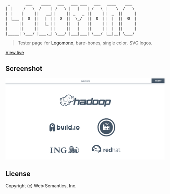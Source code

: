 ```
 _       ___    ____   ___   ___ ___   ___   ____    ___  
| |     /   \  /    | /   \ |   |   | /   \ |    \  /   \
| |    |     ||   __||     || _   _ ||     ||  _  ||     |
| |___ |  O  ||  |  ||  O  ||  \_/  ||  O  ||  |  ||  O  |
|     ||     ||  |_ ||     ||   |   ||     ||  |  ||     |
|     ||     ||     ||     ||   |   ||     ||  |  ||     |
|_____| \___/ |___,_| \___/ |___|___| \___/ |__|__| \___/

```
> Tester page for [Logomono](http://logomono.com/), bare-bones, single color, SVG logos.

[View live](http://websemantics.github.io/logomono/)

## Screenshot

![](./img/screenshot.png)

## License

Copyright (c) Web Semantics, Inc.
